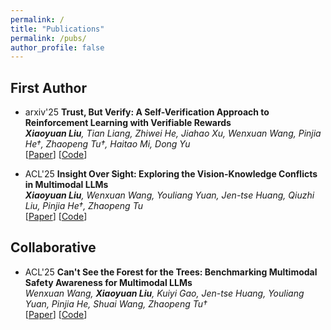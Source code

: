 ```yaml
---
permalink: /
title: "Publications"
permalink: /pubs/
author_profile: false
---
```


## First Author

- <span class="arxiv-badge">arxiv'25</span> **Trust, But Verify: A Self-Verification Approach to Reinforcement Learning with Verifiable Rewards**  
    _**Xiaoyuan Liu**, Tian Liang, Zhiwei He, Jiahao Xu, Wenxuan Wang, Pinjia He†, Zhaopeng Tu†, Haitao Mi, Dong Yu_  
    \[[Paper](http://arxiv.org/abs/2505.13445)\] \[[Code](https://github.com/xyliu-cs/RISE)\]

- <span class="acl-badge">ACL'25</span> **Insight Over Sight: Exploring the Vision-Knowledge Conflicts in Multimodal LLMs**  
    _**Xiaoyuan Liu**, Wenxuan Wang, Youliang Yuan, Jen-tse Huang, Qiuzhi Liu, Pinjia He†, Zhaopeng Tu_  
    \[[Paper](http://arxiv.org/abs/2410.08145)\] \[[Code](https://github.com/xyliu-cs/ConflictVIS)\]

## Collaborative

- <span class="acl-badge">ACL'25</span> **Can't See the Forest for the Trees: Benchmarking Multimodal Safety Awareness for Multimodal LLMs**  
    _Wenxuan Wang, **Xiaoyuan Liu**, Kuiyi Gao, Jen-tse Huang, Youliang Yuan, Pinjia He, Shuai Wang, Zhaopeng Tu†_  
    \[[Paper](https://arxiv.org/abs/2502.11184)\] \[[Code](https://github.com/Jarviswang94/MMSafetyAwareness)\]
